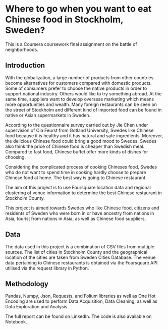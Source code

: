 # Where to go when you want to eat Chinese food in Stockholm, Sweden?
This is a Coursera coursework final assignment on the battle of neighborhoods.

## Introduction
With the globalization, a large number of products from other countries become alternatives for customers compared with domestic products. Some of consumers prefer to choose the native products in order to support national industry. Others would like to try something abroad. At the same time, suppliers want to develop overseas marketing which means more opportunities and wealth. Many foreign restaurants can be seen on the street of Stockholm and different kind of imported food can be found in native or Asian supermarkets in Sweden.

According to the questionnaire survey carried out by Jie Chen under supervision of Ola Feurst from Gotland University, Swedes like Chinese food because it is healthy and it has natural and safe ingredients. Moreover, the delicious Chinese food could bring a good mood to Swedes. Swedes also think the price of Chinese food is cheaper than Swedish meal. Compared to fast food, Chinese buffet offer more kinds of dishes for choosing. 

Considering the complicated process of cooking Chineses food, Swedes who do not want to spend time in cooking hardly choose to prepare Chinese food at home. The best way is going to Chinese restaurant.

The aim of this project is to use Foursquare location data and regional clustering of venue information to determine the best Chinese restaurant in Stockholm County. 

This project is aimed towards Swedes who like Chinese food, citizens and residents of Sweden who were born in or have ancestry from nations in Asia, tourist from nations in Asia, as well as Chinese food suppliers. 

## Data
The data used in this project is a combination of CSV files from multiple sources. The list of cities in Stockholm County and the geographical location of the cities are taken from Sweden Cities Database. The venue data pertaining to Chinese restaurants is obtained via the Foursquare API utilised via the request library in Python.

## Methodology
Pandas, Numpy, Json, Requests, and Folium libraries as well as One Hot Encoding are used to perform Data Acquisition, Data Cleaning, as well as Data Exploration and Analysis. 

The full report can be found on LinkedIn. 
The code is also available on Notebook. 
